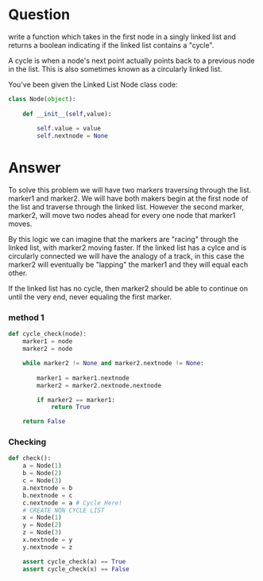 # Question
write a function which takes in the first node in a singly linked list and returns a boolean indicating if the linked list contains a "cycle".

A cycle is when a node's next point actually points back to a previous node in the list. This is also sometimes known as a circularly linked list.

You've been given the Linked List Node class code:
```python
class Node(object):
    
    def __init__(self,value):
        
        self.value = value
        self.nextnode = None
```
# Answer
To solve this problem we will have two markers traversing through the list. marker1 and marker2. We will have both makers begin at the first node of the list and traverse through the linked list. However the second marker, marker2, will move two nodes ahead for every one node that marker1 moves.

By this logic we can imagine that the markers are "racing" through the linked list, with marker2 moving faster. If the linked list has a cylce and is circularly connected we will have the analogy of a track, in this case the marker2 will eventually be "lapping" the marker1 and they will equal each other.

If the linked list has no cycle, then marker2 should be able to continue on until the very end, never equaling the first marker.
### method 1
```python
def cycle_check(node):
    marker1 = node
    marker2 = node

    while marker2 != None and marker2.nextnode != None:
    
        marker1 = marker1.nextnode
        marker2 = marker2.nextnode.nextnode

        if marker2 == marker1:
            return True

    return False
```

### Checking
```python
def check():
    a = Node(1)
    b = Node(2)
    c = Node(3)
    a.nextnode = b
    b.nextnode = c
    c.nextnode = a # Cycle Here!
    # CREATE NON CYCLE LIST
    x = Node(1)
    y = Node(2)
    z = Node(3)
    x.nextnode = y
    y.nextnode = z

    assert cycle_check(a) == True
    assert cycle_check(x) == False
```